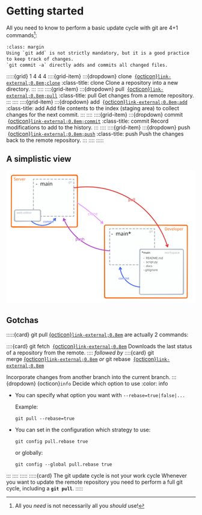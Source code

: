 # Getting started

All you need to know to perform a basic update cycle with git are 4+1 commands[^sn1]:
[^sn1]: All you _need_ is not necessarily all you _should_ use!

```{Note}
:class: margin
Using `git add` is not strictly mandatory, but it is a good practice to keep track of changes.
`git commit -a` directly adds and commits all changed files.

```

:::::{grid} 1 4 4 4
::::{grid-item}
:::{dropdown} clone &nbsp;[{octicon}`link-external;0.8em;clone`](https://git-scm.com/docs/git-clone)
:class-title: clone 
Clone a repository into a new directory.
:::
::::
::::{grid-item}
:::{dropdown} pull &nbsp;[{octicon}`link-external;0.8em;pull`](https://git-scm.com/docs/git-pull)
:class-title: pull
Get changes from a remote repository.
:::
::::
::::{grid-item}
:::{dropdown} add &nbsp;[{octicon}`link-external;0.8em;add`](https://git-scm.com/docs/git-add)
:class-title: add
Add file contents to the index (staging area) to collect changes for the next commit.
:::
::::
::::{grid-item}
:::{dropdown} commit &nbsp;[{octicon}`link-external;0.8em;commit`](https://git-scm.com/docs/git-commit)
:class-title: commit
Record modifications to add to the history.
:::
::::
::::{grid-item}
:::{dropdown} push &nbsp;[{octicon}`link-external;0.8em;push`](https://git-scm.com/docs/git-push)
:class-title: push
Push the changes back to the remote repository.
:::
::::
:::::

## A simplistic view
![simple view](figures/simple_view.svg)

## Gotchas

:::::{card} git pull&nbsp;[{octicon}`link-external;0.8em`](https://git-scm.com/docs/git-pull) are actually 2 commands:

::::{card} git fetch &nbsp;[{octicon}`link-external;0.8em`](https://git-scm.com/docs/git-fetch)
Downloads the last status of a repository from the remote.
::::
_followed by_
::::{card} git merge&nbsp;[{octicon}`link-external;0.8em`](https://git-scm.com/docs/git-fetch) _or_ git rebase &nbsp;[{octicon}`link-external;0.8em`](https://git-scm.com/docs/git-rebase) 

Incorporate changes from another branch into the current branch.
:::{dropdown} {octicon}`info`&nbsp;Decide which option to use
:color: info

- You can specify what option you want with `--rebase=true|false|...`
  
  Example:

      git pull --rebase=true

- You can set in the configuration which strategy to use:

      git config pull.rebase true

  or globally:

      git config --global pull.rebase true
:::
::::
:::::
:::::{card} The git update cycle is not your work cycle
Whenever you want to update the remote repository you need to perform a full git cycle, including a **`git pull`**.
:::::
